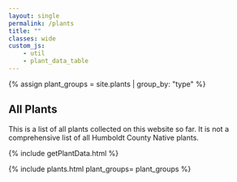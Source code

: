 ```yaml
---
layout: single
permalink: /plants
title: ""
classes: wide
custom_js:
    - util 
    - plant_data_table
---
```


{% assign plant_groups = site.plants | group_by: "type" %} 

<h2>All Plants</h2> 
<p>
This is a list of all plants collected on this website so far. It is not a comprehensive list of all Humboldt County Native plants. 
</p>
<!-- populate plant_data var -->
{% include getPlantData.html %}
	
{% include plants.html 
	plant_groups= plant_groups
%}
